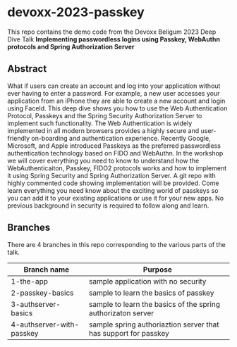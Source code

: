 # devoxx-2023-passkey

This repo contains the demo code from the Devoxx Beligum 2023 Deep Dive Talk **Implementing passwordless logins using Passkey, WebAuthn protocols and Spring Authorization Server**

## Abstract


What if users can create an account and log into your application without ever having to enter a password. For example, a new user accesses your application from an iPhone they are able to create a new account and login using FaceId. This deep dive shows you how to use the Web Authentication Protocol, Passkeys and the Spring Security Authorization Server to implement such functionality. The Web Authentication is widely implemented in all modern browsers provides a highly secure and user-friendly on-boarding and authentication experience. Recently Google, Microsoft, and Apple introduced Passkeys as the preferred passwordless authentication technology based on FIDO and WebAuthn. In the workshop we will cover everything you need to know to understand how the WebAuthenticaiton, Passkey, FIDO2 protocols works and how to implement it using Spring Security and Spring Authorization Server. A git repo with highly commented code showing implementation will be provided. Come learn everything you need know about the exciting world of passkeys so you can add it to your existing applications or use it for your new apps. No previous background in security is required to follow along and learn. 

## Branches

There are 4 branches in this repo corresponding to the various parts of the talk.

| Branch name               | Purpose         
| ------------------------- | -------------------------------------------------------------------  | 
| 1-the-app                 | sample application with no security                                  |
| 2-passkey-basics          | sample to learn the basics of passkey                                |
| 3-authserver-basics       | sample to learn the basics of the spring authorizaton server         |
| 4-authserver-with-passkey | sample spring authoriaztion server that has support for passkey     |

